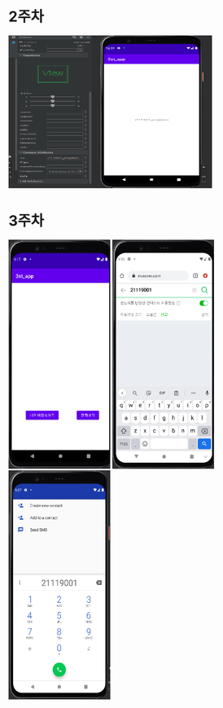 # 2주차
<img width="400" height="300" src="./pic/2st.png"></img> 

# 3주차
<img width="200" height="450" src="./pic/3주차메인.PNG"></img>
<img width="200" height="450" src="./pic/3주차네이버.PNG"></img>
<img width="200" height="450" src="./pic/3주차전화걸기.PNG"></img>
